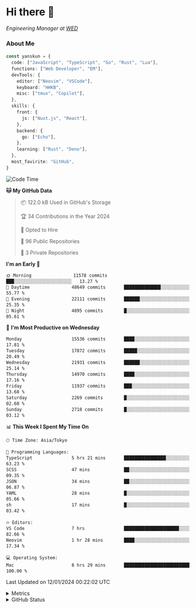 # Hi there&nbsp;:wave:

<!-- ![Alt text](https://spotify-recently-played-readme.vercel.app/api?user=31kynbuubkiu3r4qh4hjuaglhfay) -->

_Engineering Manager at [WED](https://github.com/wedinc)_

### About Me

```ts
const yanskun = {
  code: ["JavaScript", "TypeScript", "Go", "Rust", "Lua"],
  functions: ["Web Developer", "EM"],
  devTools: {
    editor: ["Neovim", "VSCode"],
    keyboard: "HHKB",
    misc: ["tmux", "Copilot"],
  },
  skills: {
    front: {
      js: ["Nuxt.js", "React"],
    },
    backend: {
      go: ["Echo"],
    },
    learning: ["Rust", "Deno"],
  },
  most_favirite: "GitHub",
}
```

<!--START_SECTION:waka-->
![Code Time](http://img.shields.io/badge/Code%20Time-646%20hrs%2032%20mins-blue)

**🐱 My GitHub Data** 

> 📦 122.0 kB Used in GitHub's Storage 
 > 
> 🏆 34 Contributions in the Year 2024
 > 
> 💼 Opted to Hire
 > 
> 📜 96 Public Repositories 
 > 
> 🔑 3 Private Repositories 
 > 
**I'm an Early 🐤** 

```text
🌞 Morning                11578 commits       ███░░░░░░░░░░░░░░░░░░░░░░   13.27 % 
🌆 Daytime                48649 commits       ██████████████░░░░░░░░░░░   55.77 % 
🌃 Evening                22111 commits       ██████░░░░░░░░░░░░░░░░░░░   25.35 % 
🌙 Night                  4895 commits        █░░░░░░░░░░░░░░░░░░░░░░░░   05.61 % 
```
📅 **I'm Most Productive on Wednesday** 

```text
Monday                   15536 commits       ████░░░░░░░░░░░░░░░░░░░░░   17.81 % 
Tuesday                  17872 commits       █████░░░░░░░░░░░░░░░░░░░░   20.49 % 
Wednesday                21931 commits       ██████░░░░░░░░░░░░░░░░░░░   25.14 % 
Thursday                 14970 commits       ████░░░░░░░░░░░░░░░░░░░░░   17.16 % 
Friday                   11937 commits       ███░░░░░░░░░░░░░░░░░░░░░░   13.68 % 
Saturday                 2269 commits        █░░░░░░░░░░░░░░░░░░░░░░░░   02.60 % 
Sunday                   2718 commits        █░░░░░░░░░░░░░░░░░░░░░░░░   03.12 % 
```


📊 **This Week I Spent My Time On** 

```text
🕑︎ Time Zone: Asia/Tokyo

💬 Programming Languages: 
TypeScript               5 hrs 21 mins       ████████████████░░░░░░░░░   63.23 % 
SCSS                     47 mins             ██░░░░░░░░░░░░░░░░░░░░░░░   09.35 % 
JSON                     34 mins             ██░░░░░░░░░░░░░░░░░░░░░░░   06.87 % 
YAML                     28 mins             █░░░░░░░░░░░░░░░░░░░░░░░░   05.66 % 
sh                       17 mins             █░░░░░░░░░░░░░░░░░░░░░░░░   03.42 % 

🔥 Editors: 
VS Code                  7 hrs               █████████████████████░░░░   82.66 % 
Neovim                   1 hr 28 mins        ████░░░░░░░░░░░░░░░░░░░░░   17.34 % 

💻 Operating System: 
Mac                      8 hrs 29 mins       █████████████████████████   100.00 % 
```


 Last Updated on 12/01/2024 00:22:02 UTC
<!--END_SECTION:waka-->

<details>
  <summary>Metrics</summary>
  <img src="https://github.com/yanskun/yanskun/blob/main/github-metrics.svg" alt="Metrics">
</details>

<details>
  <summary>GitHub Status</summary>
  <picture>
    <source media="(prefers-color-scheme: dark)" srcset="https://raw.githubusercontent.com/yanskun/yanskun/master/profile-summary-card-output/nord_dark/0-profile-details.svg">
   <img src="https://raw.githubusercontent.com/yanskun/yanskun/master/profile-summary-card-output/default/0-profile-details.svg">
  </picture>
  <br>
  <picture>
    <source media="(prefers-color-scheme: dark)" srcset="https://raw.githubusercontent.com/yanskun/yanskun/master/profile-summary-card-output/nord_dark/1-repos-per-language.svg">
   <img src="https://raw.githubusercontent.com/yanskun/yanskun/master/profile-summary-card-output/default/1-repos-per-language.svg">
  </picture>
  <picture>
    <source media="(prefers-color-scheme: dark)" srcset="https://raw.githubusercontent.com/yanskun/yanskun/master/profile-summary-card-output/nord_dark/2-most-commit-language.svg">
   <img src="https://raw.githubusercontent.com/yanskun/yanskun/master/profile-summary-card-output/default/2-most-commit-language.svg">
  </picture>
  <br>
  <picture>
    <source media="(prefers-color-scheme: dark)" srcset="https://raw.githubusercontent.com/yanskun/yanskun/master/profile-summary-card-output/nord_dark/3-stats.svg">
   <img src="https://raw.githubusercontent.com/yanskun/yanskun/master/profile-summary-card-output/default/3-stats.svg">
  </picture>
  <picture>
    <source media="(prefers-color-scheme: dark)" srcset="https://raw.githubusercontent.com/yanskun/yanskun/master/profile-summary-card-output/nord_dark/4-productive-time.svg">
   <img src="https://raw.githubusercontent.com/yanskun/yanskun/master/profile-summary-card-output/default/4-productive-time.svg">
  </picture>
</details>
